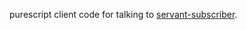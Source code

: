purescript client code for talking to [servant-subscriber](https://github.com/eskimor/servant-subscriber).
